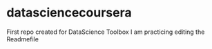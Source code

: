 # datasciencecoursera
First repo created for DataScience Toolbox
I am practicing editing the Readmefile
